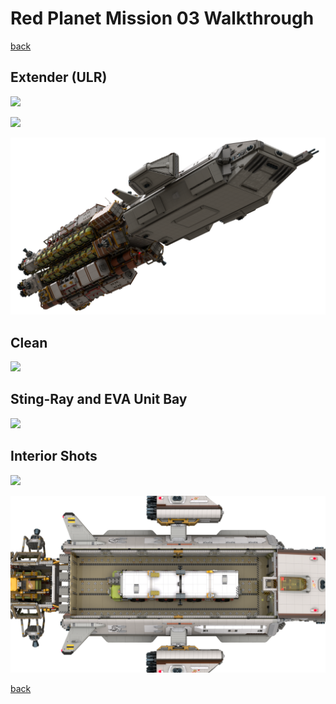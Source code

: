 # Red Planet Mission 03 Walkthrough

[back](../README.md)

## Extender (ULR)
![](ulr-final-stickers_1.png)

![](ulr-final-stickers_2.png)

![](ulr-final-stickers_3.png)

## Clean
![](ulr-clean_1.png)

## Sting-Ray and EVA Unit Bay
![](ulr-clean_2.png)

## Interior Shots
![](ulr-interior.png)

![](dropship-interior.png)

[back](../README.md)
